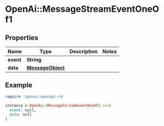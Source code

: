 # OpenAi::MessageStreamEventOneOf1

## Properties

| Name | Type | Description | Notes |
| ---- | ---- | ----------- | ----- |
| **event** | **String** |  |  |
| **data** | [**MessageObject**](MessageObject.md) |  |  |

## Example

```ruby
require 'openai-openapi-rb'

instance = OpenAi::MessageStreamEventOneOf1.new(
  event: null,
  data: null
)
```

